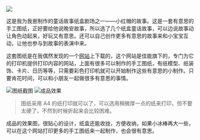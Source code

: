 
![](/images/boxdrama.jpg)

这是我为我崽制作的童话故事纸盒剧场之一——小红帽的故事。这是一套有意思的手工图纸，正好要给他说晚安故事，所以选了几个纸盒童话故事，可以边说故事动让角色动起来，好玩又有意思。还可以自己创作更多有意思的故事来和小宝宝互动，让他也参与到故事的表演中来。

<!--more-->

这套图纸是在我偶然发现的一个[网站](https://creativepark.canon/sc/)上下载的，这个网站是佳能旗下的，专门为它的打印机提供打印内容的网站，上面有很多可以制作的手工图纸，有纸模型、纸装饰、卡片、日历等等，只需要彩色打印机就可以开始制作这些有意思的小制作。只要肯花时间，可以和小朋友一起做很多有意思的事情。

![图纸截图](/images/boxdrama1.jpg)
![成品效果](/images/boxdrama2.jpg)

> 图纸采用 A4 的纸打印就可以了，可以选用稍微厚一点的纸来打印，但不要太硬了，不然到时候折起来会比较困难。

成品的效果图，很贴心的设计，纸盒还能收拢，方便收纳，如果小冰棒再大一些，可以在这个网站打印更多的手工图纸来一起制作，也会很有意思。

